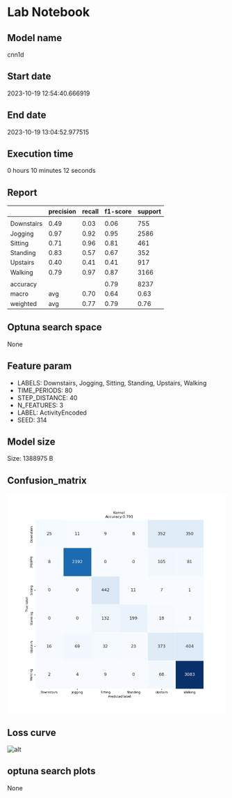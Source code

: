 # Lab Notebook


## Model name
cnn1d

## Start date
2023-10-19 12:54:40.666919

## End date
2023-10-19 13:04:52.977515

## Execution time
0 hours 10 minutes 12 seconds

## Report
| | precision | recall | f1-score | support |
| --- | --- | --- | --- | --- |
|  |
| Downstairs | 0.49 | 0.03 | 0.06 | 755 |
| Jogging | 0.97 | 0.92 | 0.95 | 2586 |
| Sitting | 0.71 | 0.96 | 0.81 | 461 |
| Standing | 0.83 | 0.57 | 0.67 | 352 |
| Upstairs | 0.40 | 0.41 | 0.41 | 917 |
| Walking | 0.79 | 0.97 | 0.87 | 3166 |
|  |
|  accuracy || | 0.79 | 8237 |
| macro | avg | 0.70 | 0.64 | 0.63 | 8237 |
| weighted | avg | 0.77 | 0.79 | 0.76 | 8237 |


## Optuna search space
None

## Feature param
- LABELS: Downstairs, Jogging, Sitting, Standing, Upstairs, Walking
- TIME_PERIODS: 80
- STEP_DISTANCE: 40
- N_FEATURES: 3
- LABEL: ActivityEncoded
- SEED: 314

## Model size
Size: 1388975    B

## Confusion_matrix
![alt](./assets/cross-tab.png)

## Loss curve
![alt](./assets/loss.png)

## optuna search plots
None
